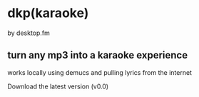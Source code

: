 # dkp(karaoke)

by desktop.fm

## turn any mp3 into a karaoke experience

works locally using demucs and pulling lyrics from the internet

Download the latest version (v0.0)

